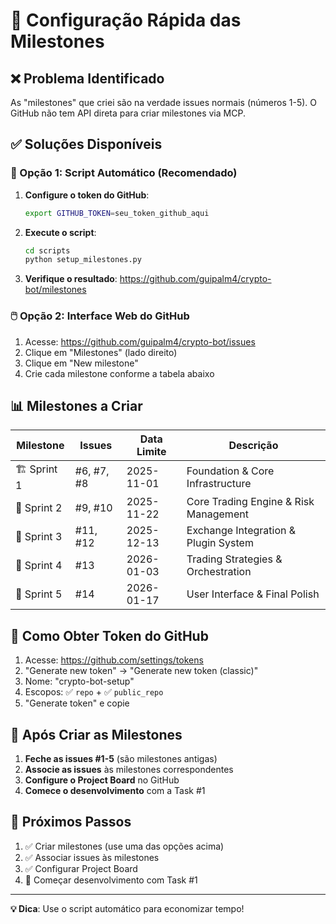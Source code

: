 # 🎯 Configuração Rápida das Milestones

## ❌ Problema Identificado
As "milestones" que criei são na verdade issues normais (números 1-5). O GitHub não tem API direta para criar milestones via MCP.

## ✅ Soluções Disponíveis

### 🚀 Opção 1: Script Automático (Recomendado)

1. **Configure o token do GitHub**:
   ```bash
   export GITHUB_TOKEN=seu_token_github_aqui
   ```

2. **Execute o script**:
   ```bash
   cd scripts
   python setup_milestones.py
   ```

3. **Verifique o resultado**: https://github.com/guipalm4/crypto-bot/milestones

### 🖱️ Opção 2: Interface Web do GitHub

1. Acesse: https://github.com/guipalm4/crypto-bot/issues
2. Clique em "Milestones" (lado direito)
3. Clique em "New milestone"
4. Crie cada milestone conforme a tabela abaixo

## 📊 Milestones a Criar

| Milestone | Issues | Data Limite | Descrição |
|-----------|--------|-------------|-----------|
| 🏗️ Sprint 1 | #6, #7, #8 | 2025-11-01 | Foundation & Core Infrastructure |
| 🚀 Sprint 2 | #9, #10 | 2025-11-22 | Core Trading Engine & Risk Management |
| 🔌 Sprint 3 | #11, #12 | 2025-12-13 | Exchange Integration & Plugin System |
| 🎯 Sprint 4 | #13 | 2026-01-03 | Trading Strategies & Orchestration |
| 🎨 Sprint 5 | #14 | 2026-01-17 | User Interface & Final Polish |

## 🔑 Como Obter Token do GitHub

1. Acesse: https://github.com/settings/tokens
2. "Generate new token" → "Generate new token (classic)"
3. Nome: "crypto-bot-setup"
4. Escopos: ✅ `repo` + ✅ `public_repo`
5. "Generate token" e copie

## 📝 Após Criar as Milestones

1. **Feche as issues #1-5** (são milestones antigas)
2. **Associe as issues** às milestones correspondentes
3. **Configure o Project Board** no GitHub
4. **Comece o desenvolvimento** com a Task #1

## 🎯 Próximos Passos

1. ✅ Criar milestones (use uma das opções acima)
2. ✅ Associar issues às milestones
3. ✅ Configurar Project Board
4. 🚀 Começar desenvolvimento com Task #1

---

**💡 Dica**: Use o script automático para economizar tempo!
